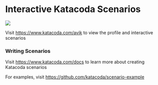 # Interactive Katacoda Scenarios

[![](http://shields.katacoda.com/katacoda/avik/count.svg)](https://www.katacoda.com/avik "Get your profile on Katacoda.com")

Visit https://www.katacoda.com/avik to view the profile and interactive scenarios

### Writing Scenarios
Visit https://www.katacoda.com/docs to learn more about creating Katacoda scenarios

For examples, visit https://github.com/katacoda/scenario-example

